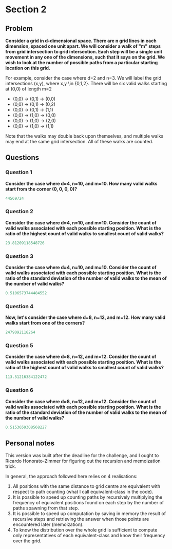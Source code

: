 # Section 2

## Problem 

**Consider a grid in d-dimensional space. There are n grid lines in each
dimension, spaced one unit apart. We will consider a walk of "m" steps
from grid intersection to grid intersection. Each step will be a single
unit movement in any one of the dimensions, such that it says on the
grid. We wish to look at the number of possible paths from a particular
starting location on this grid.**

For example, consider the case where d=2 and n=3. We will label the grid
intersections (x,y), where x,y \in {0,1,2}. There will be six valid
walks starting at (0,0) of length m=2

* (0,0) -> (0,1) -> (0,0)
* (0,0) -> (0,1) -> (0,2)
* (0,0) -> (0,1) -> (1,1)
* (0,0) -> (1,0) -> (0,0)
* (0,0) -> (1,0) -> (2,0)
* (0,0) -> (1,0) -> (1,1)

Note that the walks may double back upon themselves, and multiple walks
may end at the same grid intersection. All of these walks are counted.

## Questions

### Question 1
**Consider the case where d=4, n=10, and m=10. How many valid walks
start from the corner (0, 0, 0, 0)?**

``` python
44569724
```

### Question 2
**Consider the case where d=4, n=10, and m=10. Consider the count of
valid walks associated with each possible starting position. What is the
ratio of the highest count of valid walks to smallest count of valid
walks?**

``` python
23.81209118548726
```

### Question 3
**Consider the case where d=4, n=10, and m=10.
Consider the count of valid walks associated with each possible starting
position. What is the ratio of the standard deviation of the number of
valid walks to the mean of the number of valid walks?**

``` python
0.5106573744484552
```

### Question 4
**Now, let's consider the case where d=8, n=12, and m=12.
How many valid walks start from one of the corners?**

``` python
2479092118264
```

### Question 5
**Consider the case where d=8, n=12, and m=12.
Consider the count of valid walks associated with each possible starting
position. What is the ratio of the highest count of valid walks to
smallest count of valid walks?**

``` python
113.51216384122472
```

### Question 6
**Consider the case where d=8, n=12, and m=12.
Consider the count of valid walks associated with each possible starting
position. What is the ratio of the standard deviation of the number of
valid walks to the mean of the number of valid walks?**

``` python
0.5153659308568227
```

## Personal notes

This version was built after the deadline for the challenge, and I ought
to Ricardo Honorato-Zimmer for figuring out the recursion and
memoization trick.

In general, the approach followed here relies on 4 realisations:
1. All positions with the same distance to grid centre are equivalent
with respect to path counting (what I call equivalent-class in the
code).
2. It is possible to speed up counting paths by recursively multiplying
   the frequency of equivalent positions found on each step by the
   number of paths spawning from that step.
3. It is possible to speed up computation by saving in memory the
   result of recursive steps and retrieving the answer when those points
   are encountered later (memoization).
4. To know the distribution over the whole grid is sufficient to compute
   only representatives of each equivalent-class and know their
   frequency over the grid.
